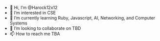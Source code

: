 - 👋 Hi, I’m @Harock12x12
- 👀 I’m interested in CSE
- 🌱 I’m currently learning Ruby, Javascript, AI, Networking, and Computer Systems
- 💞️ I’m looking to collaborate on TBD
- 📫 How to reach me TBA

<!---
Harock12x12/Harock12x12 is a ✨ special ✨ repository because its `README.md` (this file) appears on your GitHub profile.
You can click the Preview link to take a look at your changes.
--->
